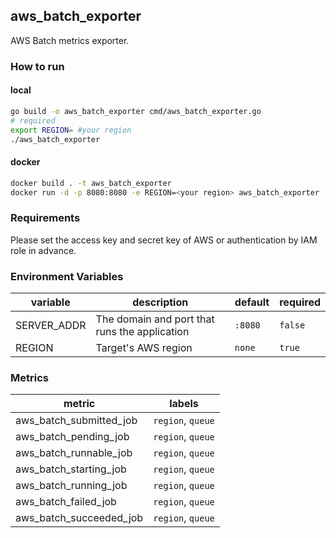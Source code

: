 ## aws_batch_exporter
AWS Batch metrics exporter.

### How to run
#### local
```bash
go build -o aws_batch_exporter cmd/aws_batch_exporter.go
# required
export REGION= #your region
./aws_batch_exporter
```

#### docker
```bash
docker build . -t aws_batch_exporter
docker run -d -p 8080:8080 -e REGION=<your region> aws_batch_exporter
```

### Requirements
Please set the access key and secret key of AWS or authentication by IAM role in advance.

### Environment Variables
|variable|description|default|required|
|---|---|---|---|
|SERVER_ADDR|The domain and port that runs the application|`:8080`|`false`|
|REGION|Target's AWS region|`none`|`true`|

### Metrics
|metric|labels|
|---|---|
|aws_batch_submitted_job|`region`, `queue`|
|aws_batch_pending_job|`region`, `queue`|
|aws_batch_runnable_job|`region`, `queue`|
|aws_batch_starting_job|`region`, `queue`|
|aws_batch_running_job|`region`, `queue`|
|aws_batch_failed_job|`region`, `queue`|
|aws_batch_succeeded_job|`region`, `queue`|